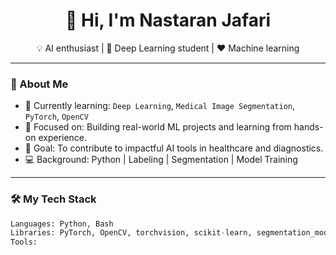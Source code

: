 <h1 align="center">👋 Hi, I'm Nastaran Jafari</h1>

<p align="center">
💡 AI enthusiast | 🧠 Deep Learning student | ❤️ Machine learning
</p>

---

### 🚀 About Me

- 🔭 Currently learning: `Deep Learning`, `Medical Image Segmentation`, `PyTorch`, `OpenCV`
- 🌱 Focused on: Building real-world ML projects and learning from hands-on experience.
- 🎯 Goal: To contribute to impactful AI tools in healthcare and diagnostics.
- 💻 Background: Python | Labeling | Segmentation | Model Training

---

### 🛠 My Tech Stack

```python
Languages: Python, Bash  
Libraries: PyTorch, OpenCV, torchvision, scikit-learn, segmentation_models.pytorch  
Tools:
